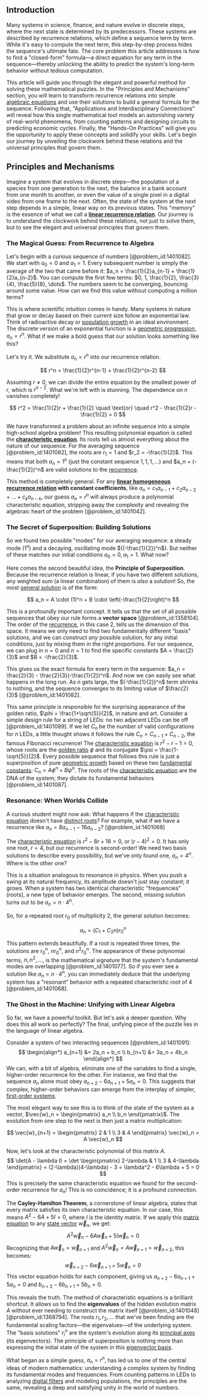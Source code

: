 ## Introduction
Many systems in science, finance, and nature evolve in discrete steps, where the next state is determined by its predecessors. These systems are described by recurrence relations, which define a sequence term by term. While it's easy to compute the next term, this step-by-step process hides the sequence's ultimate fate. The core problem this article addresses is how to find a "closed-form" formula—a direct equation for any term in the sequence—thereby unlocking the ability to predict the system's long-term behavior without tedious computation.

This article will guide you through the elegant and powerful method for solving these mathematical puzzles. In the "Principles and Mechanisms" section, you will learn to transform recurrence relations into simple [algebraic equations](@article_id:272171) and use their solutions to build a general formula for the sequence. Following that, "Applications and Interdisciplinary Connections" will reveal how this single mathematical tool models an astonishing variety of real-world phenomena, from counting patterns and designing circuits to predicting economic cycles. Finally, the "Hands-On Practices" will give you the opportunity to apply these concepts and solidify your skills. Let's begin our journey by unveiling the clockwork behind these relations and the universal principles that govern them.

## Principles and Mechanisms

Imagine a system that evolves in discrete steps—the population of a species from one generation to the next, the balance in a bank account from one month to another, or even the value of a single pixel in a digital video from one frame to the next. Often, the state of the system at the next step depends in a simple, linear way on its previous states. This "memory" is the essence of what we call a **[linear recurrence relation](@article_id:179678)**. Our journey is to understand the clockwork behind these relations, not just to solve them, but to see the elegant and universal principles that govern them.

### The Magical Guess: From Recurrence to Algebra

Let's begin with a curious sequence of numbers [@problem_id:1401082]. We start with $a_0 = 0$ and $a_1 = 1$. Every subsequent number is simply the average of the two that came before it: $a_n = \frac{1}{2}a_{n-1} + \frac{1}{2}a_{n-2}$. You can compute the first few terms: $0, 1, \frac{1}{2}, \frac{3}{4}, \frac{5}{8}, \dots$. The numbers seem to be converging, bouncing around some value. How can we find this value without computing a million terms?

This is where scientific intuition comes in handy. Many systems in nature that grow or decay based on their current size follow an exponential law. Think of radioactive decay or [population growth](@article_id:138617) in an ideal environment. The discrete version of an exponential function is a [geometric progression](@article_id:269976), $a_n = r^n$. What if we make a bold guess that our solution looks something like this?

Let's try it. We substitute $a_n = r^n$ into our recurrence relation.

$$
r^n = \frac{1}{2}r^{n-1} + \frac{1}{2}r^{n-2}
$$

Assuming $r \ne 0$, we can divide the entire equation by the smallest power of $r$, which is $r^{n-2}$. What we're left with is stunning. The dependence on $n$ vanishes completely!

$$
r^2 = \frac{1}{2}r + \frac{1}{2} \quad \text{or} \quad r^2 - \frac{1}{2}r - \frac{1}{2} = 0
$$

We have transformed a problem about an infinite sequence into a simple high-school algebra problem! This resulting polynomial equation is called the **[characteristic equation](@article_id:148563)**. Its roots tell us almost everything about the nature of our sequence. For the averaging sequence [@problem_id:1401082], the roots are $r_1 = 1$ and $r_2 = -\frac{1}{2}$. This means that both $a_n = 1^n$ (just the constant sequence $1, 1, 1, \dots$) and $a_n = (-\frac{1}{2})^n$ are valid solutions to the [recurrence](@article_id:260818).

This method is completely general. For any **[linear homogeneous recurrence relation](@article_id:268679) with constant coefficients**, like $a_n = c_1 a_{n-1} + c_2 a_{n-2} + \dots + c_k a_{n-k}$, our guess $a_n = r^n$ will always produce a polynomial characteristic equation, stripping away the complexity and revealing the algebraic heart of the problem [@problem_id:1401042].

### The Secret of Superposition: Building Solutions

So we found two possible "modes" for our averaging sequence: a steady mode ($1^n$) and a decaying, oscillating mode $((-\frac{1}{2})^n$). But neither of these matches our initial conditions $a_0 = 0, a_1 = 1$. What now?

Here comes the second beautiful idea, the **Principle of Superposition**. Because the recurrence relation is linear, if you have two different solutions, any weighted sum (a linear combination) of them is *also* a solution! So, the most [general solution](@article_id:274512) is of the form:

$$
a_n = A \cdot (1)^n + B \cdot \left(-\frac{1}{2}\right)^n
$$

This is a profoundly important concept. It tells us that the set of all possible sequences that obey our rule forms a **vector space** [@problem_id:1358104]. The order of the [recurrence](@article_id:260818), in this case 2, tells us the dimension of this space. It means we only need to find two fundamentally different "basis" solutions, and we can construct *any* possible solution, for any initial conditions, just by mixing them in the right proportions. For our sequence, we can plug in $n=0$ and $n=1$ to find the specific constants $A = \frac{2}{3}$ and $B = -\frac{2}{3}$.

This gives us the exact formula for every term in the sequence: $a_n = \frac{2}{3} - \frac{2}{3}(-\frac{1}{2})^n$. And now we can easily see what happens in the long run. As $n$ gets large, the $(-\frac{1}{2})^n$ term shrinks to nothing, and the sequence converges to its limiting value of $\frac{2}{3}$ [@problem_id:1401082].

This same principle is responsible for the surprising appearance of the golden ratio, $\phi = \frac{1+\sqrt{5}}{2}$, in nature and art. Consider a simple design rule for a string of LEDs: no two adjacent LEDs can be off [@problem_id:1401089]. If we let $C_n$ be the number of valid configurations for $n$ LEDs, a little thought shows it follows the rule $C_n = C_{n-1} + C_{n-2}$, the famous Fibonacci recurrence! The [characteristic equation](@article_id:148563) is $r^2 - r - 1 = 0$, whose roots are the [golden ratio](@article_id:138603) $\phi$ and its conjugate $\psi = \frac{1-\sqrt{5}}{2}$. Every possible sequence that follows this rule is just a superposition of pure [geometric growth](@article_id:173905) based on these two [fundamental constants](@article_id:148280): $C_n = A\phi^n + B\psi^n$. The roots of the [characteristic equation](@article_id:148563) are the DNA of the system; they dictate its fundamental behaviors [@problem_id:1401087].

### Resonance: When Worlds Collide

A curious student might now ask: What happens if the [characteristic equation](@article_id:148563) doesn't have [distinct roots](@article_id:266890)? For example, what if we have a recurrence like $a_n = 8a_{n-1} - 16a_{n-2}$? [@problem_id:1401068]

The [characteristic equation](@article_id:148563) is $r^2 - 8r + 16 = 0$, or $(r-4)^2=0$. It has only one root, $r=4$, but our recurrence is second-order! We need two basis solutions to describe every possibility, but we've only found one, $a_n = 4^n$. Where is the other one?

This is a situation analogous to resonance in physics. When you push a swing at its natural frequency, its amplitude doesn't just stay constant; it grows. When a system has two identical characteristic "frequencies" (roots), a new type of behavior emerges. The second, missing solution turns out to be $a_n = n \cdot 4^n$.

So, for a repeated root $r_0$ of multiplicity 2, the general solution becomes:

$$
a_n = (C_1 + C_2 n) r_0^n
$$

This pattern extends beautifully. If a root is repeated three times, the solutions are $r_0^n$, $n r_0^n$, and $n^2 r_0^n$. The appearance of these polynomial terms, $n, n^2, \dots$, is the mathematical signature that the system's fundamental modes are overlapping [@problem_id:1401077]. So if you ever see a solution like $a_n = n \cdot 4^n$, you can immediately deduce that the underlying system has a "resonant" behavior with a repeated characteristic root of 4 [@problem_id:1401068].

### The Ghost in the Machine: Unifying with Linear Algebra

So far, we have a powerful toolkit. But let's ask a deeper question. Why does this all work so perfectly? The final, unifying piece of the puzzle lies in the language of linear algebra.

Consider a system of two interacting sequences [@problem_id:1401091]:
$$
\begin{align*}
a_{n+1} &= 2a_n + b_n \\
b_{n+1} &= 3a_n + 4b_n
\end{align*}
$$
We can, with a bit of algebra, eliminate one of the variables to find a single, higher-order recurrence for the other. For instance, we find that the sequence $a_n$ alone must obey $a_{n+2} - 6a_{n+1} + 5a_n = 0$. This suggests that complex, higher-order behaviors can emerge from the interplay of simpler, [first-order systems](@article_id:146973).

The most elegant way to see this is to think of the state of the system as a vector, $\vec{w}_n = \begin{pmatrix} a_n \\ b_n \end{pmatrix}$. The evolution from one step to the next is then just a matrix multiplication:

$$
\vec{w}_{n+1} = \begin{pmatrix} 2 & 1 \\ 3 & 4 \end{pmatrix} \vec{w}_n = A \vec{w}_n
$$

Now, let's look at the characteristic polynomial of this matrix $A$.
$$
\det(A - \lambda I) = \det \begin{pmatrix} 2-\lambda & 1 \\ 3 & 4-\lambda \end{pmatrix} = (2-\lambda)(4-\lambda) - 3 = \lambda^2 - 6\lambda + 5 = 0
$$
This is precisely the same characteristic equation we found for the second-order recurrence for $a_n$! This is no coincidence; it is a profound connection.

The **Cayley-Hamilton Theorem**, a cornerstone of linear algebra, states that every matrix satisfies its own characteristic equation. In our case, this means $A^2 - 6A + 5I = 0$, where $I$ is the identity matrix. If we apply this [matrix equation](@article_id:204257) to any [state vector](@article_id:154113) $\vec{w}_{n}$, we get:
$$
A^2 \vec{w}_n - 6A \vec{w}_n + 5I \vec{w}_n = 0
$$
Recognizing that $A\vec{w}_n = \vec{w}_{n+1}$ and $A^2 \vec{w}_n = A\vec{w}_{n+1} = \vec{w}_{n+2}$, this becomes:
$$
\vec{w}_{n+2} - 6\vec{w}_{n+1} + 5\vec{w}_n = 0
$$
This vector equation holds for each component, giving us $a_{n+2} - 6a_{n+1} + 5a_n = 0$ and $b_{n+2} - 6b_{n+1} + 5b_n = 0$.

This reveals the truth. The method of characteristic equations is a brilliant shortcut. It allows us to find the **eigenvalues** of the hidden evolution matrix $A$ without ever needing to construct the matrix itself [@problem_id:1401048] [@problem_id:1368794]. The roots $r_1, r_2, \dots$ that we've been finding are the fundamental scaling factors—the eigenvalues—of the underlying system. The "basis solutions" $r_i^n$ are the system's evolution along its [principal axes](@article_id:172197) (its eigenvectors). The principle of superposition is nothing more than expressing the initial state of the system in this [eigenvector basis](@article_id:163227).

What began as a simple guess, $a_n = r^n$, has led us to one of the central ideas of modern mathematics: understanding a complex system by finding its fundamental modes and frequencies. From counting patterns in LEDs to analyzing [digital filters](@article_id:180558) and modeling populations, the principles are the same, revealing a deep and satisfying unity in the world of numbers.